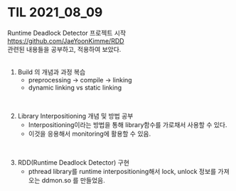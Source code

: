 # TIL 2021_08_09

Runtime Deadlock Detector 프로젝트 시작  
https://github.com/JaeYoonKimme/RDD  
관련된 내용들을 공부하고, 적용하여 보았다.  
<br>  


1. Build 의 개념과 과정 복습  
    - preprocessing -> compile -> linking
    - dynamic linking vs static linking

<br>

2. Library Interpositioning 개념 및 방법 공부  
    - Interpositioning이라는 방법을 통해 library함수를 가로채서 사용할 수 있다.  
    - 이것을 응용해서 monitoring에 활용할 수 있음. 

<br>

3. RDD(Runtime Deadlock Detector) 구현
    - pthread library를 runtime interpositioning해서 lock, unlock 정보를 가져오는 ddmon.so 를 만들었음.